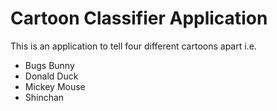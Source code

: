 # Cartoon Classifier Application

This is an application to tell four different cartoons apart i.e. 

- Bugs Bunny
- Donald Duck
- Mickey Mouse
- Shinchan
